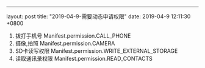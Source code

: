 ---
layout: post
title:  "2019-04-9-需要动态申请权限"
date:   2019-04-9 12:11:30 +0800

1. 拨打手机号 Manifest.permission.CALL_PHONE
2. 摄像,拍照 Manifest.permission.CAMERA
3. SD卡读写权限 Manifest.permission.WRITE_EXTERNAL_STORAGE 
4. 读取通讯录权限 Manifest.permission.READ_CONTACTS 





